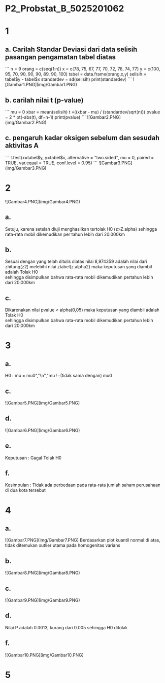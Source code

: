 # P2_Probstat_B_5025201062
<h1>1</h1>
<h2>a. Carilah Standar Deviasi dari data selisih pasangan pengamatan tabel diatas</h2>
```
n = 9
orang = c(seq(1:n))
x = c(78, 75, 67, 77, 70, 72, 78, 74, 77)
y = c(100, 95, 70, 90, 90, 90, 89, 90, 100)
tabel = data.frame(orang,x,y)
selisih = tabel$y - tabel$x
standardev = sd(selisih)
print(standardev)
```
![Gambar1.PNG](img/Gambar1.PNG)

<h2>b. carilah nilai t (p-value)</h2>
```
mu = 0
xbar = mean(selisih)
t =((xbar - mu) / (standardev/sqrt(n)))
pvalue = 2 * pt(-abs(t), df=n-1)
print(pvalue)
```
![Gambar2.PNG](img/Gambar2.PNG)
<h2>c. pengaruh kadar oksigen sebelum dan sesudah aktivitas A</h2>
```
t.test(x=tabel$y, 
       y=tabel$x,
       alternative = "two.sided", 
       mu = 0, 
       paired = TRUE, 
       var.equal = TRUE, 
       conf.level = 0.95)
```
![Gambar3.PNG](img/Gambar3.PNG)

<h1>2</h1>
![Gambar4.PNG](img/Gambar4.PNG)
<h2>a.</h2>
Setuju, karena setelah diuji menghasilkan tertolak H0 (z>Z.alpha) sehingga rata-rata mobil dikemudikan per tahun lebih dari 20.000km

<h2>b.</h2>
Sesuai dengan yang telah ditulis diatas nilai 8,974359 adalah nilai dari zhitung(z2) melebihi nilai ztabel(z.alpha2) maka keputusan yang diambil adalah Tolak H0 <br>sehingga disimpulkan bahwa rata-rata mobil dikemudikan pertahun lebih dari 20.000km

<h2>c.</h2>
Dikarenakan nilai pvalue < alpha(0,05) maka keputusan yang diambil adalah Tolak H0<br>
sehingga disimpulkan bahwa rata-rata mobil dikemudikan pertahun lebih dari 20.000km

<h1>3</h1>
<h2>a.</h2>
H0 : mu = mu0","\n","mu !=(tidak sama dengan) mu0
<h2>c.</h2>
![Gambar5.PNG](img/Gambar5.PNG)
<h2>d.</h2>
![Gambar6.PNG](img/Gambar6.PNG)
<h2>e.</h2>
Keputusan : Gagal Tolak H0
<h2>f.</h2>
Kesimpulan : Tidak ada perbedaan pada rata-rata jumlah saham perusahaan di dua kota tersebut<br>

<h1>4</h1>
<h2>a.</h2>
![Gambar7.PNG](img/Gambar7.PNG)
Berdasarkan plot kuantil normal di atas, tidak ditemukan outlier utama pada homogenitas varians<br>
<h2>b.</h2>
![Gambar8.PNG](img/Gambar8.PNG)
<h2>c.</h2>
![Gambar9.PNG](img/Gambar9.PNG)
<h2>d.</h2>
Nilai P adalah 0.0013, kurang dari 0.005 sehingga H0 ditolak<br>
<h2>f.</h2>
![Gambar10.PNG](img/Gambar10.PNG)<br>

<h1>5</h1>
